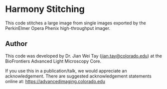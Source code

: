 # Harmony Stitching

This code stitches a large image from single images exported by the PerkinElmer Opera Phenix high-throughput imager.

## Author

This code was developed by Dr. Jian Wei Tay (jian.tay@colorado.edu) at the BioFrontiers Advanced Light Microscopy Core. 

If you use this in a publication/talk, we would appreciate an acknowledgement. There are suggested acknowledgement statements online at: https://advancedimaging.colorado.edu
